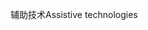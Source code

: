 <span data-ttu-id="e8136-101">辅助技术</span><span class="sxs-lookup"><span data-stu-id="e8136-101">Assistive technologies</span></span>